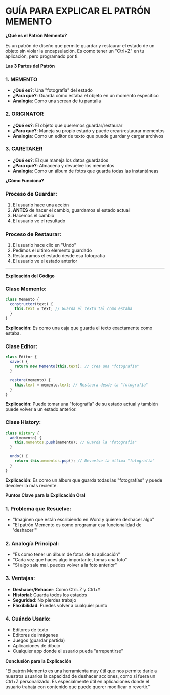 # GUÍA PARA EXPLICAR EL PATRÓN MEMENTO

**¿Qué es el Patrón Memento?**

Es un patrón de diseño que permite guardar y restaurar el estado de un objeto sin violar la encapsulación. Es como tener un "Ctrl+Z" en tu aplicación, pero programado por ti.

**Las 3 Partes del Patrón**

### 1. **MEMENTO**

- **¿Qué es?**: Una "fotografía" del estado
- **¿Para qué?**: Guarda cómo estaba el objeto en un momento específico
- **Analogía**: Como una screan de tu pantalla

### 2. **ORIGINATOR**

- **¿Qué es?**: El objeto que queremos guardar/restaurar
- **¿Para qué?**: Maneja su propio estado y puede crear/restaurar mementos
- **Analogía**: Como un editor de texto que puede guardar y cargar archivos

### 3. **CARETAKER**

- **¿Qué es?**: El que maneja los datos guardados
- **¿Para qué?**: Almacena y devuelve los mementos
- **Analogía**: Como un álbum de fotos que guarda todas las instantáneas

**¿Cómo Funciona?**

### **Proceso de Guardar**:

1. El usuario hace una acción
2. **ANTES** de hacer el cambio, guardamos el estado actual
3. Hacemos el cambio
4. El usuario ve el resultado

### **Proceso de Restaurar**:

1. El usuario hace clic en "Undo"
2. Pedimos el ultimo elemento guardado
3. Restauramos el estado desde esa fotografía
4. El usuario ve el estado anterior

---

**Explicación del Código**

### **Clase Memento**:

```javascript
class Memento {
  constructor(text) {
    this.text = text; // Guarda el texto tal como estaba
  }
}
```

**Explicación**: Es como una caja que guarda el texto exactamente como estaba.

### **Clase Editor**:

```javascript
class Editor {
  save() {
    return new Memento(this.text); // Crea una "fotografía"
  }

  restore(memento) {
    this.text = memento.text; // Restaura desde la "fotografía"
  }
}
```

**Explicación**: Puede tomar una "fotografía" de su estado actual y también puede volver a un estado anterior.

### **Clase History**:

```javascript
class History {
  add(memento) {
    this.mementos.push(memento); // Guarda la "fotografía"
  }

  undo() {
    return this.mementos.pop(); // Devuelve la última "fotografía"
  }
}
```

**Explicación**: Es como un álbum que guarda todas las "fotografías" y puede devolver la más reciente.

**Puntos Clave para la Explicación Oral**

### **1. Problema que Resuelve**:

- "Imaginen que están escribiendo en Word y quieren deshacer algo"
- "El patrón Memento es como programar esa funcionalidad de 'deshacer'"

### **2. Analogía Principal**:

- "Es como tener un álbum de fotos de tu aplicación"
- "Cada vez que haces algo importante, tomas una foto"
- "Si algo sale mal, puedes volver a la foto anterior"

### **3. Ventajas**:

- **Deshacer/Rehacer**: Como Ctrl+Z y Ctrl+Y
- **Historial**: Guarda todos los estados
- **Seguridad**: No pierdes trabajo
- **Flexibilidad**: Puedes volver a cualquier punto

### **4. Cuándo Usarlo**:

- Editores de texto
- Editores de imágenes
- Juegos (guardar partida)
- Aplicaciones de dibujo
- Cualquier app donde el usuario pueda "arrepentirse"

**Conclusión para la Explicación**

"El patrón Memento es una herramienta muy útil que nos permite darle a nuestros usuarios la capacidad de deshacer acciones, como si fuera un Ctrl+Z personalizado. Es especialmente útil en aplicaciones donde el usuario trabaja con contenido que puede querer modificar o revertir."
